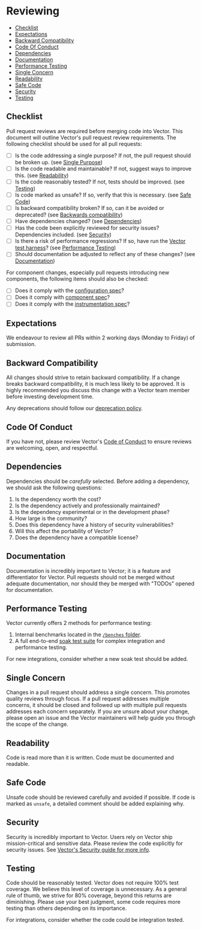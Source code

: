 # Reviewing

- [Checklist](#checklist)
- [Expectations](#expectations)
- [Backward Compatibility](#backward-compatibility)
- [Code Of Conduct](#code-of-conduct)
- [Dependencies](#dependencies)
- [Documentation](#documentation)
- [Performance Testing](#performance-testing)
- [Single Concern](#single-concern)
- [Readability](#readability)
- [Safe Code](#safe-code)
- [Security](#security)
- [Testing](#testing)

## Checklist

Pull request reviews are required before merging code into Vector. This document
will outline Vector's pull request review requirements. The following checklist
should be used for all pull requests:

- [ ] Is the code addressing a single purpose? If not, the pull request should be broken up. (see [Single Purpose](#single-purpose))
- [ ] Is the code readable and maintainable? If not, suggest ways to improve this. (see [Readability](#readability))
- [ ] Is the code reasonably tested? If not, tests should be improved. (see [Testing](#testing))
- [ ] Is code marked as unsafe? If so, verify that this is necessary. (see [Safe Code](#safe-code))
- [ ] Is backward compatibility broken? If so, can it be avoided or deprecated? (see [Backwards compatibility](#backwards-compatibility))
- [ ] Have dependencies changed? (see [Dependencies](#dependencies))
- [ ] Has the code been explicitly reviewed for security issues? Dependencies included. (see [Security](#security))
- [ ] Is there a risk of performance regressions? If so, have run the [Vector test harness](https://github.com/vectordotdev/vector-test-harness)? (see [Performance Testing](#performance-testing))
- [ ] Should documentation be adjusted to reflect any of these changes? (see [Documentation](#documentation))

For component changes, especially pull requests introducing new components, the
following items should also be checked:

- [ ] Does it comply with the [configuration spec](specs/configuration.md)?
- [ ] Does it comply with [component spec](specs/component.md)?
- [ ] Does it comply with the [instrumentation spec](specs/instrumentation.md)?

## Expectations

We endeavour to review all PRs within 2 working days (Monday to Friday) of submission.

## Backward Compatibility

All changes should strive to retain backward compatibility. If a change breaks
backward compatibility, it is much less likely to be approved. It is highly
recommended you discuss this change with a Vector team member before investing
development time.

Any deprecations should follow our [deprecation policy](DEPRECATION.md).

## Code Of Conduct

If you have not, please review Vector's [Code of Conduct](CODE_OF_CONDUCT.md)
to ensure reviews are welcoming, open, and respectful.

## Dependencies

Dependencies should be _carefully_ selected. Before adding a dependency, we
should ask the following questions:

1. Is the dependency worth the cost?
2. Is the dependency actively and professionally maintained?
3. Is the dependency experimental or in the development phase?
4. How large is the community?
5. Does this dependency have a history of security vulnerabilities?
6. Will this affect the portability of Vector?
7. Does the dependency have a compatible license?

## Documentation

Documentation is incredibly important to Vector; it is a feature and
differentiator for Vector. Pull requests should not be merged without adequate
documentation, nor should they be merged with "TODOs" opened for documentation.

## Performance Testing

Vector currently offers 2 methods for performance testing:

1. Internal benchmarks located in the [`/benches` folder](benches).
2. A full end-to-end [soak test
   suite](https://github.com/vectordotdev/vector/tree/master/soaks) for complex
   integration and performance testing.

For new integrations, consider whether a new soak test should be added.

## Single Concern

Changes in a pull request should address a single concern. This promotes quality
reviews through focus. If a pull request addresses multiple concerns, it should
be closed and followed up with multiple pull requests addresses each concern
separately. If you are unsure about your change, please open an issue and the
Vector maintainers will help guide you through the scope of the change.

## Readability

Code is read more than it is written. Code must be documented and readable.

## Safe Code

Unsafe code should be reviewed carefully and avoided if possible. If code is
marked as `unsafe`, a detailed comment should be added explaining why.

## Security

Security is incredibly important to Vector. Users rely on Vector ship
mission-critical and sensitive data. Please review the code explicitly for
security issues. See [Vector's Security guide for more info](/SECURITY.md).

## Testing

Code should be reasonably tested. Vector does not require 100% test coverage.
We believe this level of coverage is unnecessary. As a general rule of thumb,
we strive for 80% coverage, beyond this returns are diminishing. Please use
your best judgment, some code requires more testing than others depending
on its importance.

For integrations, consider whether the code could be integration tested.
